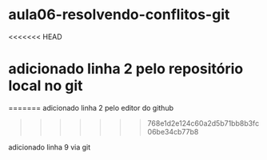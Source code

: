 # aula06-resolvendo-conflitos-git
<<<<<<< HEAD
# adicionado linha 2 pelo repositório local no git
=======
adicionado linha 2 pelo editor do github
>>>>>>> 768e1d2e124c60a2d5b71bb8b3fc06be34cb77b8


adicionado linha 9 via git